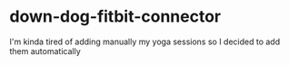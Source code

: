 # down-dog-fitbit-connector
I'm kinda tired of adding manually my yoga sessions so I decided to add them automatically
